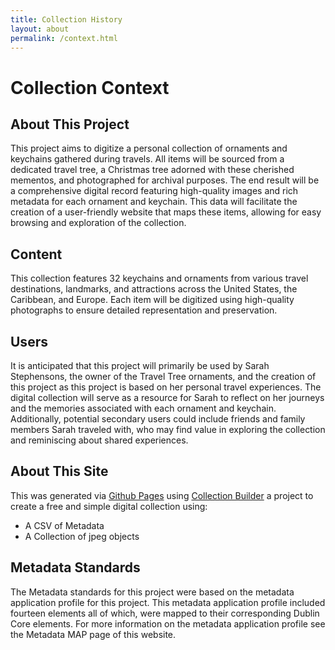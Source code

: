 ```yaml
---
title: Collection History
layout: about
permalink: /context.html
---
```

# Collection Context
## About This Project
This project aims to digitize a personal collection of ornaments and keychains gathered during travels. All items will be sourced from a dedicated travel tree, a Christmas tree adorned with these cherished mementos, and photographed for archival purposes. The end result will be a comprehensive digital record featuring high-quality images and rich metadata for each ornament and keychain. This data will facilitate the creation of a user-friendly website that maps these items, allowing for easy browsing and exploration of the collection.
## Content 
This collection features 32 keychains and ornaments from various travel destinations, landmarks, and attractions across the United States, the Caribbean, and Europe. Each item will be digitized using high-quality photographs to ensure detailed representation and preservation.
## Users
 It is anticipated that this project will primarily be used by Sarah Stephensons, the owner of the Travel Tree ornaments, and the creation of this project as this project is based on her personal travel experiences. The digital collection will serve as a resource for Sarah to reflect on her journeys and the memories associated with each ornament and keychain. Additionally, potential secondary users could include friends and family members Sarah traveled with, who may find value in exploring the collection and reminiscing about shared experiences.
## About This Site
This was generated via [Github Pages](https://github.com) using [Collection Builder](https://collectionbuilder.github.io) a project to create a free and simple digital collection using:
- A CSV of Metadata
- A Collection of jpeg objects

## Metadata Standards 
The Metadata standards for this project were based on the metadata application profile for this project. This metadata application profile included fourteen elements all of which, were mapped to their corresponding Dublin Core elements. For more information on the metadata application profile see the Metadata MAP page of this website.
